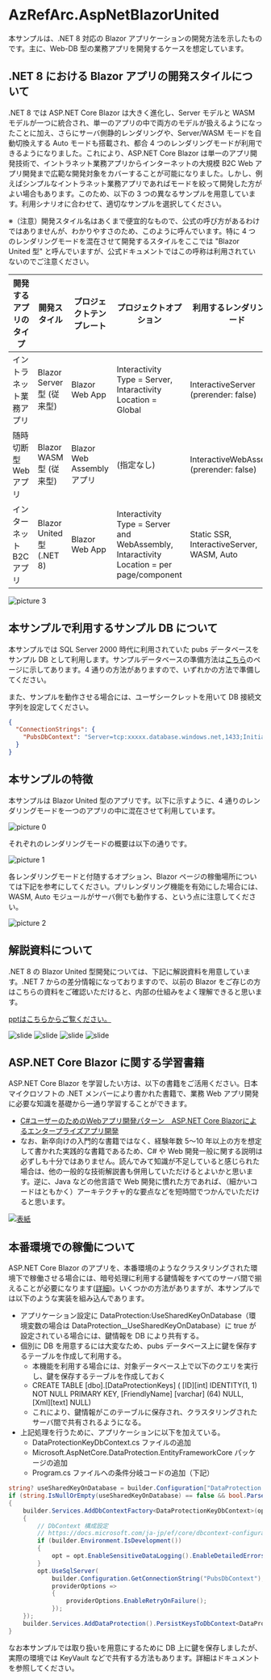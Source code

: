 # AzRefArc.AspNetBlazorUnited

本サンプルは、.NET 8 対応の Blazor アプリケーションの開発方法を示したものです。主に、Web-DB 型の業務アプリを開発するケースを想定しています。

## .NET 8 における Blazor アプリの開発スタイルについて

.NET 8 では ASP.NET Core Blazor は大きく進化し、Server モデルと WASM モデルが一つに統合され、単一のアプリの中で両方のモデルが扱えるようになったことに加え、さらにサーバ側静的レンダリングや、Server/WASM モードを自動切換えする Auto モードも搭載され、都合 4 つのレンダリングモードが利用できるようになりました。これにより、ASP.NET Core Blazor は単一のアプリ開発技術で、イントラネット業務アプリからインターネットの大規模 B2C Web アプリ開発まで広範な開発対象をカバーすることが可能になりました。しかし、例えばシンプルなイントラネット業務アプリであればモードを絞って開発した方がよい場合もあります。このため、以下の 3 つの異なるサンプルを用意しています。利用シナリオに合わせて、適切なサンプルを選択してください。

※（注意）開発スタイル名はあくまで便宜的なもので、公式の呼び方があるわけではありませんが、わかりやすさのため、このように呼んでいます。特に 4 つのレンダリングモードを混在させて開発するスタイルをここでは "Blazor United 型" と呼んでいますが、公式ドキュメントではこの呼称は利用されていないのでご注意ください。

| 開発するアプリのタイプ | 開発スタイル | プロジェクトテンプレート | プロジェクトオプション | 利用するレンダリングモード | サンプルの置き場所 |
| --- | --- | --- | --- | --- | --- |
| イントラネット業務アプリ | Blazor Server 型 (従来型) | Blazor Web App | Interactivity Type = Server, Intaractivity Location = Global | InteractiveServer (prerender: false) | [Source](https://github.com/nakamacchi/AzRefArc.AspNetBlazorServer) [Web](https://azrefarc-blazorserver-windows.azurewebsites.net/) |
| 随時切断型 Web アプリ | Blazor WASM 型 (従来型) | Blazor Web Assembly アプリ | (指定なし) | InteractiveWebAssembly (prerender: false) | [Source](https://github.com/nakamacchi/AzRefArc.AspNetBlazorWasm) [Web](https://azrefarc-blazorwasm-windows.azurewebsites.net/) |
| インターネット B2C アプリ | Blazor United 型 (.NET 8) | Blazor Web App | Interactivity Type = Server and WebAssembly, Intaractivity Location = per page/component | Static SSR, InteractiveServer, WASM, Auto | [Source](https://github.com/nakamacchi/AzRefArc.AspNetBlazorUnited) [Web](https://azrefarc-blazorunited-windows.azurewebsites.net/) |

![picture 3](images/629cf27c3a3982940206a73ab867d1bfaadd5f9681100015847dfe8459d03fe4.png)  

## 本サンプルで利用するサンプル DB について

本サンプルでは SQL Server 2000 時代に利用されていた pubs データベースをサンプル DB として利用します。サンプルデータベースの準備方法は[こちら](https://github.com/nakamacchi/AzRefArc.SqlDb)のページに示してあります。4 通りの方法がありますので、いずれかの方法で準備してください。

また、サンプルを動作させる場合には、ユーザシークレットを用いて DB 接続文字列を設定してください。

```usersecrets.json
{
  "ConnectionStrings": {
    "PubsDbContext": "Server=tcp:xxxxx.database.windows.net,1433;Initial Catalog=pubs;Persist Security Info=False;User ID=xxxxx;Password=xxxxx;MultipleActiveResultSets=False;Encrypt=True;TrustServerCertificate=False;Connection Timeout=30;"
  }
}
```

## 本サンプルの特徴

本サンプルは Blazor United 型のアプリです。以下に示すように、4 通りのレンダリングモードを一つのアプリの中に混在させて利用しています。

![picture 0](images/61c634da024feebbb13c1ae95be44286f6c15196691cd7554349d101a464cf6f.png)  

それぞれのレンダリングモードの概要は以下の通りです。

![picture 1](images/272dc3f0be4d58201b6d6bb3451aa0f01201a7daa72dc8d63979819842c1c3a6.png)  

各レンダリングモードと付随するオプション、Blazor ページの稼働場所については下記を参考にしてください。プリレンダリング機能を有効にした場合には、WASM, Auto モジュールがサーバ側でも動作する、という点に注意してください。

![picture 2](images/2089164963b516d88dc29379f02fa952567c9314ceb523ad20c539c487b8380b.png)  

## 解説資料について

.NET 8 の Blazor United 型開発については、下記に解説資料を用意しています。.NET 7 からの差分情報になっておりますので、以前の Blazor をご存じの方はこちらの資料をご確認いただけると、内部の仕組みをよく理解できると思います。

[pptはこちらからご覧ください。](https://livesend.microsoft.com/i/KiIa1FQzy1DUXI8U0n7t8Mk08Fb9jKY3D9OXIRgzmtw6G7iQYzLWpOMJ73X83AsFe8xQ9m___p6KsoaTXzCvWmUKhaaBLjx7tbCEaYkaErl2eu3UYSU5cPepZ3Sn6lg9TJ)

![slide](images/スライド2.PNG)
![slide](images/スライド8.PNG)
![slide](images/スライド18.PNG)
![slide](images/スライド28.PNG)

## ASP.NET Core Blazor に関する学習書籍

ASP.NET Core Blazor を学習したい方は、以下の書籍をご活用ください。日本マイクロソフトの .NET メンバーにより書かれた書籍で、業務 Web アプリ開発に必要な知識を基礎から一通り学習することができます。

- [C#ユーザーのためのWebアプリ開発パターン　ASP.NET Core Blazorによるエンタープライズアプリ開発](https://book.impress.co.jp/books/1122101173)
- なお、新卒向けの入門的な書籍ではなく、経験年数 5～10 年以上の方を想定して書かれた実践的な書籍であるため、C# や Web 開発一般に関する説明は必ずしも十分ではありません。読んでみて知識が不足していると感じられた場合は、他の一般的な技術解説書も併用していただけるとよいかと思います。逆に、Java などの他言語で Web 開発に慣れた方であれば、（細かいコードはともかく）アーキテクチャ的な要点などを短時間でつかんでいただけると思います。

[![表紙](images/1122101173-520x.jpg)](https://book.impress.co.jp/books/1122101173)

## 本番環境での稼働について

ASP.NET Core Blazor のアプリを、本番環境のようなクラスタリングされた環境下で稼働させる場合には、暗号処理に利用する鍵情報をすべてのサーバ間で揃えることが必要になります([詳細](https://learn.microsoft.com/ja-jp/aspnet/core/security/data-protection/configuration/overview?view=aspnetcore-8.0))。いくつかの方法がありますが、本サンプルでは以下のような実装を組み込んであります。

- アプリケーション設定に DataProtection:UseSharedKeyOnDatabase（環境変数の場合は DataProtection__UseSharedKeyOnDatabase）に true が設定されている場合には、鍵情報を DB により共有する。
- 個別に DB を用意するには大変なため、pubs データベース上に鍵を保存するテーブルを作成して利用する。
  - 本機能を利用する場合には、対象データベース上で以下のクエリを実行し、鍵を保存するテーブルを作成しておく
  - CREATE TABLE [dbo].[DataProtectionKeys] ( [ID][int] IDENTITY(1, 1) NOT NULL PRIMARY KEY, [FriendlyName] [varchar] (64) NULL, [Xml][text] NULL)
  - これにより、鍵情報がこのテーブルに保存され、クラスタリングされたサーバ間で共有されるようになる。
- 上記処理を行うために、アプリケーションに以下を加えている。
  - DataProtectionKeyDbContext.cs ファイルの追加
  - Microsoft.AspNetCore.DataProtection.EntityFrameworkCore パッケージの追加
  - Program.cs ファイルへの条件分岐コードの追加（下記）

```C#
string? useSharedKeyOnDatabase = builder.Configuration["DataProtection:UseSharedKeyOnDatabase"];
if (string.IsNullOrEmpty(useSharedKeyOnDatabase) == false && bool.Parse(useSharedKeyOnDatabase))
{
    builder.Services.AddDbContextFactory<DataProtectionKeyDbContext>(opt =>
    {
        // DbContext 構成設定
        // https://docs.microsoft.com/ja-jp/ef/core/dbcontext-configuration/#other-dbcontext-configuration
        if (builder.Environment.IsDevelopment())
        {
            opt = opt.EnableSensitiveDataLogging().EnableDetailedErrors();
        }
        opt.UseSqlServer(
            builder.Configuration.GetConnectionString("PubsDbContext"),
            providerOptions =>
            {
                providerOptions.EnableRetryOnFailure();
            });
    });
    builder.Services.AddDataProtection().PersistKeysToDbContext<DataProtectionKeyDbContext>();
}

```

なお本サンプルでは取り扱いを用意にするために DB 上に鍵を保存しましたが、実際の環境では KeyVault などで共有する方法もあります。詳細はドキュメントを参照してください。
